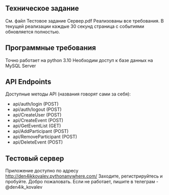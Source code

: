 ## Техническое задание
См. файл Тестовое задание Сервер.pdf
Реализованы все требования. В текущей реализации каждые 30 секунд страница с событиями обновляется полностью.

## Программные требования
Точно работает на python 3.10
Необходим доступ к базе данных на MySQL Server

## API Endpoints
Доступные методы API (названия говорят сами за себя):
- api/auth/login (POST)
- api/auth/logout (POST)
- api/CreateUser (POST)
- api/CreateEvent (POST)
- api/GetEventList (GET)
- api/AddParticipant (POST)
- api/RemoveParticipant (POST)
- api/DeleteEvent (POST)

## Тестовый сервер
Приложение доступно по адресу http://den4ikkovalev.pythonanywhere.com/
Заходите, регистрируйтесь и пробуйте. Добро пожаловать.
Если не работает, пишите в телеграм - @den4ik_kovalev
